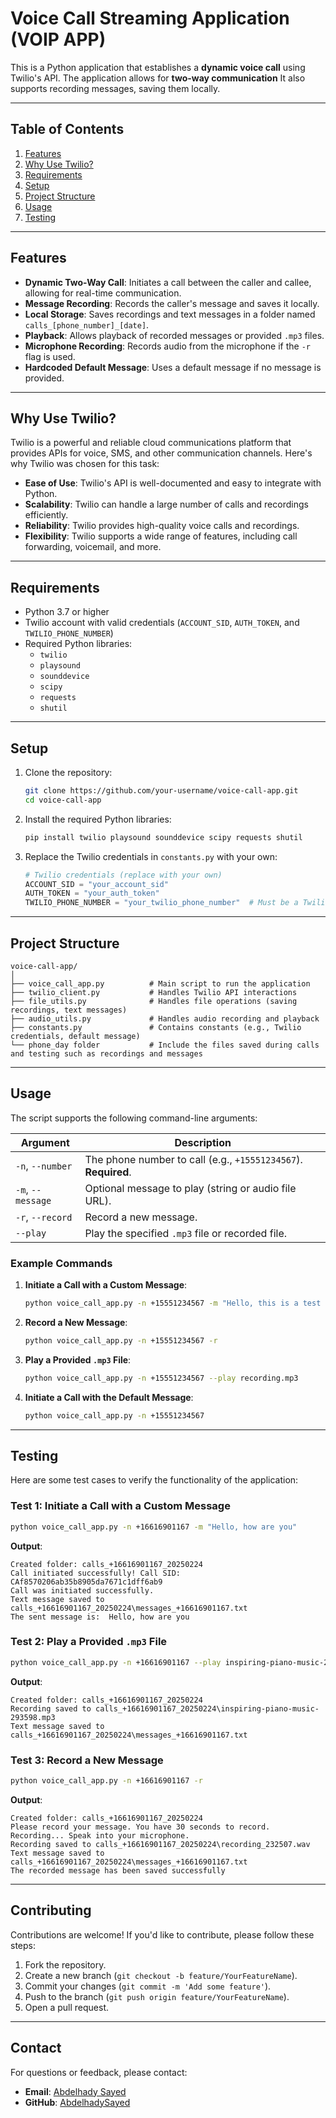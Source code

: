 # Voice Call Streaming Application (VOIP APP)

This is a Python application that establishes a **dynamic voice call** using Twilio's API. The application allows for **two-way communication** It also supports recording messages, saving them locally.

---

## **Table of Contents**
1. [Features](#features)
2. [Why Use Twilio?](#why-use-twilio)
3. [Requirements](#requirements)
4. [Setup](#setup)
5. [Project Structure](#project-structure)
6. [Usage](#usage)
7. [Testing](#testing)

---

## **Features**
- **Dynamic Two-Way Call**: Initiates a call between the caller and callee, allowing for real-time communication.
- **Message Recording**: Records the caller's message and saves it locally.
- **Local Storage**: Saves recordings and text messages in a folder named `calls_[phone_number]_[date]`.
- **Playback**: Allows playback of recorded messages or provided `.mp3` files.
- **Microphone Recording**: Records audio from the microphone if the `-r` flag is used.
- **Hardcoded Default Message**: Uses a default message if no message is provided.

---

## **Why Use Twilio?**
Twilio is a powerful and reliable cloud communications platform that provides APIs for voice, SMS, and other communication channels. Here's why Twilio was chosen for this task:
- **Ease of Use**: Twilio's API is well-documented and easy to integrate with Python.
- **Scalability**: Twilio can handle a large number of calls and recordings efficiently.
- **Reliability**: Twilio provides high-quality voice calls and recordings.
- **Flexibility**: Twilio supports a wide range of features, including call forwarding, voicemail, and more.

---

## **Requirements**
- Python 3.7 or higher
- Twilio account with valid credentials (`ACCOUNT_SID`, `AUTH_TOKEN`, and `TWILIO_PHONE_NUMBER`)
- Required Python libraries:
  - `twilio`
  - `playsound`
  - `sounddevice`
  - `scipy`
  - `requests`
  - `shutil`

---

## **Setup**
1. Clone the repository:
   ```bash
   git clone https://github.com/your-username/voice-call-app.git
   cd voice-call-app
   ```

2. Install the required Python libraries:
   ```bash
   pip install twilio playsound sounddevice scipy requests shutil
   ```

3. Replace the Twilio credentials in `constants.py` with your own:
   ```python
   # Twilio credentials (replace with your own)
   ACCOUNT_SID = "your_account_sid"
   AUTH_TOKEN = "your_auth_token"
   TWILIO_PHONE_NUMBER = "your_twilio_phone_number"  # Must be a Twilio number
   ```

---

## **Project Structure**
```
voice-call-app/
│
├── voice_call_app.py          # Main script to run the application
├── twilio_client.py           # Handles Twilio API interactions
├── file_utils.py              # Handles file operations (saving recordings, text messages)
├── audio_utils.py             # Handles audio recording and playback
├── constants.py               # Contains constants (e.g., Twilio credentials, default message)
└── phone_day folder           # Include the files saved during calls and testing such as recordings and messages
```

---

## **Usage**
The script supports the following command-line arguments:

| Argument       | Description                                                                 |
|----------------|-----------------------------------------------------------------------------|
| `-n`, `--number` | The phone number to call (e.g., `+15551234567`). **Required**.              |
| `-m`, `--message` | Optional message to play (string or audio file URL).                        |
| `-r`, `--record`  | Record a new message.                                                       |
| `--play`       | Play the specified `.mp3` file or recorded file.                            |

### **Example Commands**
1. **Initiate a Call with a Custom Message**:
   ```bash
   python voice_call_app.py -n +15551234567 -m "Hello, this is a test message."
   ```

2. **Record a New Message**:
   ```bash
   python voice_call_app.py -n +15551234567 -r
   ```

3. **Play a Provided `.mp3` File**:
   ```bash
   python voice_call_app.py -n +15551234567 --play recording.mp3
   ```

4. **Initiate a Call with the Default Message**:
   ```bash
   python voice_call_app.py -n +15551234567
   ```

---

## **Testing**
Here are some test cases to verify the functionality of the application:

### **Test 1: Initiate a Call with a Custom Message**
```bash
python voice_call_app.py -n +16616901167 -m "Hello, how are you"
```

**Output**:
```
Created folder: calls_+16616901167_20250224
Call initiated successfully! Call SID: CAf8570206ab35b8905da7671c1dff6ab9
Call was initiated successfully.
Text message saved to calls_+16616901167_20250224\messages_+16616901167.txt
The sent message is:  Hello, how are you
```

### **Test 2: Play a Provided `.mp3` File**
```bash
python voice_call_app.py -n +16616901167 --play inspiring-piano-music-293598.mp3
```

**Output**:
```
Created folder: calls_+16616901167_20250224
Recording saved to calls_+16616901167_20250224\inspiring-piano-music-293598.mp3
Text message saved to calls_+16616901167_20250224\messages_+16616901167.txt
```

### **Test 3: Record a New Message**
```bash
python voice_call_app.py -n +16616901167 -r
```

**Output**:
```
Created folder: calls_+16616901167_20250224
Please record your message. You have 30 seconds to record.
Recording... Speak into your microphone.
Recording saved to calls_+16616901167_20250224\recording_232507.wav
Text message saved to calls_+16616901167_20250224\messages_+16616901167.txt
The recorded message has been saved successfully
```

---

## **Contributing**
Contributions are welcome! If you'd like to contribute, please follow these steps:
1. Fork the repository.
2. Create a new branch (`git checkout -b feature/YourFeatureName`).
3. Commit your changes (`git commit -m 'Add some feature'`).
4. Push to the branch (`git push origin feature/YourFeatureName`).
5. Open a pull request.

---

## **Contact**
For questions or feedback, please contact:
- **Email**: [Abdelhady Sayed](mailto:abdelhadysayed_p@sci.asu.edu.eg)
- **GitHub**: [AbdelhadySayed](https://github.com/AbdelhadySayed)

